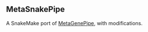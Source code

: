 ## MetaSnakePipe
A SnakeMake port of [MetaGenePipe](https://gitlab.unimelb.edu.au/bshaban/metaGenePipe), with modifications.

